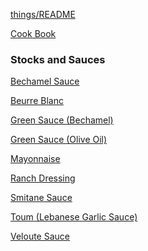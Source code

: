 [things/README](https://github.com/vmsmith/things/blob/master/README.md)

[Cook Book](https://github.com/vmsmith/CookBook/blob/master/README.md)

### Stocks and Sauces    

[Bechamel Sauce](https://github.com/vmsmith/CookBook/blob/master/sauce_bechamel.md)  

[Beurre Blanc](https://github.com/vmsmith/CookBook/blob/master/sauce_beurre_blanc.md)

[Green Sauce (Bechamel)](https://github.com/vmsmith/CookBook/blob/master/sauce_green_milk.md)

[Green Sauce (Olive Oil)](https://github.com/vmsmith/CookBook/blob/master/sauce_green_oliveoil.md)  

[Mayonnaise]()

[Ranch Dressing]()

[Smitane Sauce](https://github.com/vmsmith/CookBook/blob/master/sauce_smitane.md)

[Toum (Lebanese Garlic Sauce)](https://github.com/vmsmith/CookBook/blob/master/sauce_toum.md)  

[Veloute Sauce](https://github.com/vmsmith/CookBook/blob/master/sauce_veloute.md)
